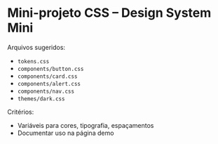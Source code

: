 # Mini-projeto CSS – Design System Mini

Arquivos sugeridos:
- `tokens.css`
- `components/button.css`
- `components/card.css`
- `components/alert.css`
- `components/nav.css`
- `themes/dark.css`

Critérios:
- Variáveis para cores, tipografia, espaçamentos
- Documentar uso na página demo